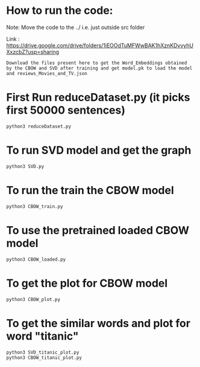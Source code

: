 # How to run the code:

Note: Move the code to the ../ i.e. just outside src folder

Link : https://drive.google.com/drive/folders/1iEOOdTuMFWwBAK1hXznKDvvyhUXxzcbZ?usp=sharing

    Download the files present here to get the Word_Embeddings obtained
    by the CBOW and SVD after training and get model.pk to load the model and reviews_Movies_and_TV.json 

# First Run reduceDataset.py (it picks first 50000 sentences)
    python3 reduceDataset.py

# To run SVD model and get the graph
    python3 SVD.py

# To run the train the CBOW model
    python3 CBOW_train.py

# To use the pretrained loaded CBOW model
    python3 CBOW_loaded.py

# To get the plot for CBOW model
    python3 CBOW_plot.py

# To get the similar words and plot for word "titanic"
    python3 SVD_titanic_plot.py
    python3 CBOW_titanic_plot.py